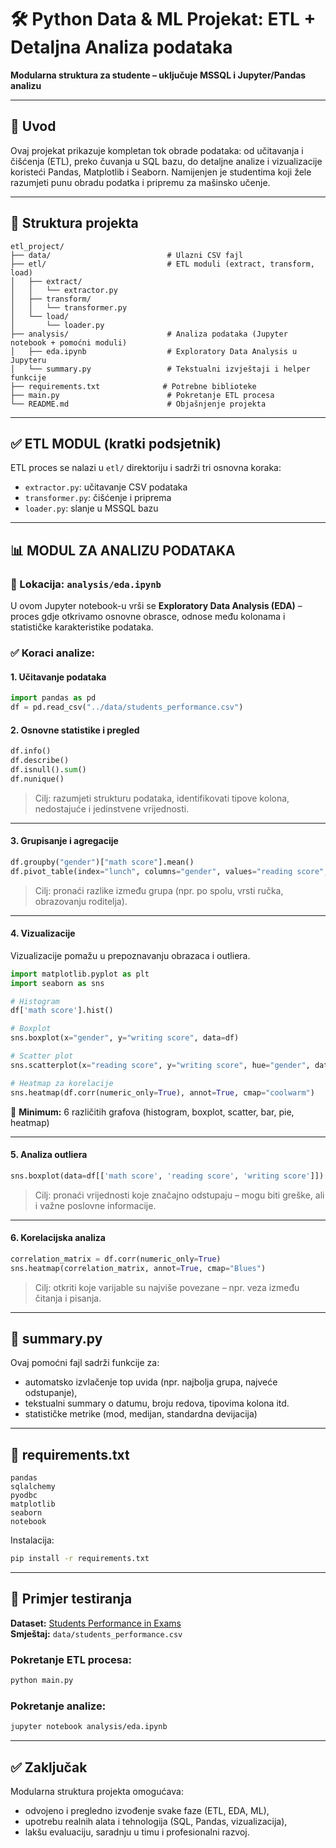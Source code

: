 # 🛠️ Python Data & ML Projekat: ETL + Detaljna Analiza podataka

**Modularna struktura za studente – uključuje MSSQL i Jupyter/Pandas analizu**

---

## 📌 Uvod

Ovaj projekat prikazuje kompletan tok obrade podataka: od učitavanja i čišćenja (ETL), preko čuvanja u SQL bazu, do detaljne analize i vizualizacije koristeći Pandas, Matplotlib i Seaborn. Namijenjen je studentima koji žele razumjeti punu obradu podatka i pripremu za mašinsko učenje.

---

## 📁 Struktura projekta

```
etl_project/
├── data/                          # Ulazni CSV fajl
├── etl/                           # ETL moduli (extract, transform, load)
│   ├── extract/
│   │   └── extractor.py
│   ├── transform/
│   │   └── transformer.py
│   └── load/
│       └── loader.py
├── analysis/                      # Analiza podataka (Jupyter notebook + pomoćni moduli)
│   ├── eda.ipynb                  # Exploratory Data Analysis u Jupyteru
│   └── summary.py                 # Tekstualni izvještaji i helper funkcije
├── requirements.txt              # Potrebne biblioteke
├── main.py                        # Pokretanje ETL procesa
└── README.md                      # Objašnjenje projekta
```

---

## ✅ ETL MODUL (kratki podsjetnik)

ETL proces se nalazi u `etl/` direktoriju i sadrži tri osnovna koraka:

- `extractor.py`: učitavanje CSV podataka
- `transformer.py`: čišćenje i priprema
- `loader.py`: slanje u MSSQL bazu

---

## 📊 MODUL ZA ANALIZU PODATAKA

### 📁 Lokacija: `analysis/eda.ipynb`

U ovom Jupyter notebook-u vrši se **Exploratory Data Analysis (EDA)** – proces gdje otkrivamo osnovne obrasce, odnose među kolonama i statističke karakteristike podataka.

### ✅ Koraci analize:

#### 1. Učitavanje podataka
```python
import pandas as pd
df = pd.read_csv("../data/students_performance.csv")
```

#### 2. Osnovne statistike i pregled
```python
df.info()
df.describe()
df.isnull().sum()
df.nunique()
```

> Cilj: razumjeti strukturu podataka, identifikovati tipove kolona, nedostajuće i jedinstvene vrijednosti.

---

#### 3. Grupisanje i agregacije
```python
df.groupby("gender")["math score"].mean()
df.pivot_table(index="lunch", columns="gender", values="reading score", aggfunc="median")
```

> Cilj: pronaći razlike između grupa (npr. po spolu, vrsti ručka, obrazovanju roditelja).

---

#### 4. Vizualizacije
Vizualizacije pomažu u prepoznavanju obrazaca i outliera.

```python
import matplotlib.pyplot as plt
import seaborn as sns

# Histogram
df['math score'].hist()

# Boxplot
sns.boxplot(x="gender", y="writing score", data=df)

# Scatter plot
sns.scatterplot(x="reading score", y="writing score", hue="gender", data=df)

# Heatmap za korelacije
sns.heatmap(df.corr(numeric_only=True), annot=True, cmap="coolwarm")
```

📌 **Minimum:** 6 različitih grafova (histogram, boxplot, scatter, bar, pie, heatmap)

---

#### 5. Analiza outliera
```python
sns.boxplot(data=df[['math score', 'reading score', 'writing score']])
```

> Cilj: pronaći vrijednosti koje značajno odstupaju – mogu biti greške, ali i važne poslovne informacije.

---

#### 6. Korelacijska analiza
```python
correlation_matrix = df.corr(numeric_only=True)
sns.heatmap(correlation_matrix, annot=True, cmap="Blues")
```

> Cilj: otkriti koje varijable su najviše povezane – npr. veza između čitanja i pisanja.

---

## 🧠 summary.py

Ovaj pomoćni fajl sadrži funkcije za:
- automatsko izvlačenje top uvida (npr. najbolja grupa, najveće odstupanje),
- tekstualni summary o datumu, broju redova, tipovima kolona itd.
- statističke metrike (mod, medijan, standardna devijacija)

---

## 🧾 requirements.txt

```
pandas
sqlalchemy
pyodbc
matplotlib
seaborn
notebook
```

Instalacija:
```bash
pip install -r requirements.txt
```

---

## 🧪 Primjer testiranja

**Dataset:** [Students Performance in Exams](https://www.kaggle.com/datasets/spscientist/students-performance-in-exams)  
**Smještaj:** `data/students_performance.csv`

### Pokretanje ETL procesa:
```bash
python main.py
```

### Pokretanje analize:
```bash
jupyter notebook analysis/eda.ipynb
```

---

## ✅ Zaključak

Modularna struktura projekta omogućava:
- odvojeno i pregledno izvođenje svake faze (ETL, EDA, ML),
- upotrebu realnih alata i tehnologija (SQL, Pandas, vizualizacija),
- lakšu evaluaciju, saradnju u timu i profesionalni razvoj.

